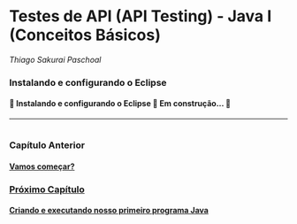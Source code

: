 # **Testes de API (API Testing) - Java I (Conceitos Básicos)**

*Thiago Sakurai Paschoal*

<h3 id="ambiente-eclipse">
    <strong>Instalando e configurando o Eclipse</strong>
</h3>

<h4> 
	🚧  Instalando e configurando o Eclipse 🚀 Em construção...  🚧
</h4>

------

<div style="display: flex; width: 100%;">
    <div style="justify-content: space-between;">
        <div>
            <h3><strong>Capítulo Anterior</strong></h3>
            <h4><a href="../README.md" target="_blank">Vamos começar?</h4>
        </div>
        <div>
            <h3><strong>Próximo Capítulo</strong></h3>
            <h4><a href="04.md" target="_blank">Criando e executando nosso primeiro programa Java</h4>
        </div>
    </div>
</div>


